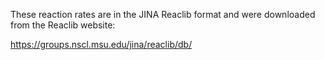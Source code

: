These reaction rates are in the JINA Reaclib format and were downloaded
from the Reaclib website:

https://groups.nscl.msu.edu/jina/reaclib/db/


